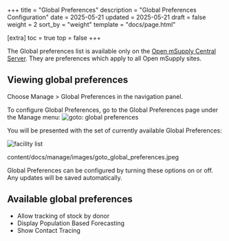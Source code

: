 +++
title = "Global Preferences"
description = "Global Preferences Configuration"
date =  2025-05-21
updated = 2025-05-21
draft = false
weight = 2
sort_by = "weight"
template = "docs/page.html"

[extra]
toc = true
top = false
+++

The Global preferences list is available only on the [Open mSupply Central Server](/docs/getting_started/central-server). They are preferences which apply to all Open mSupply sites.

## Viewing global preferences

Choose Manage > Global Preferences in the navigation panel.

To configure Global Preferences, go to the Global Preferences page under the Manage menu:
![goto: global preferences](/docs/manage/images/goto_global_preferences.png)

You will be presented with the set of currently available Global Preferences:

![facility list](/docs/manage/images/edit_global_preferences.png)

content/docs/manage/images/goto_global_preferences.jpeg

Global Preferences can be configured by turning these options on or off. Any updates will be saved automatically.

## Available global preferences

- Allow tracking of stock by donor
- Display Population Based Forecasting
- Show Contact Tracing
